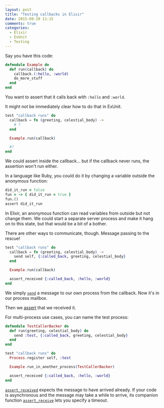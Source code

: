 ```yaml
---
layout: post
title: "Testing callbacks in Elixir"
date: 2015-09-20 11:15
comments: true
categories:
  - Elixir
  - ExUnit
  - Testing
---
```


Say you have this code:

``` elixir example.ex
defmodule Example do
  def run(callback) do
    callback.(:hello, :world)
    do_more_stuff
  end
end
```

You want to assert that it calls back with `:hello` and `:world`.

It might not be immediately clear how to do that in ExUnit.

``` elixir example_test.exs
test "callback runs" do
  callback = fn (greeting, celestial_body) ->
    # ?
  end

  Example.run(callback)

  #?
end
```

We could assert inside the callback… but if the callback never runs, the assertion won't run either.

In a language like Ruby, you could do it by changing a variable outside the anonymous function:

``` ruby example_test.rb
did_it_run = false
fun = -> { did_it_run = true }
fun.()
assert did_it_run
```

In Elixir, an anonymous function can read variables from outside but not change them. We could start a separate server process and make it hang on to this state, but that would be a bit of a bother.

There are other ways to communicate, though. Message passing to the rescue!

``` elixir example_test.exs
test "callback runs" do
  callback = fn (greeting, celestial_body) ->
    send self, {:called_back, greeting, celestial_body}
  end

  Example.run(callback)

  assert_received {:called_back, :hello, :world}
end
```

We simply [`send`](http://elixir-lang.org/docs/v1.0/elixir/Kernel.html#send/2) a message to our own process from the callback. Now it's in our process mailbox.

Then we [assert](http://elixir-lang.org/docs/v1.0/ex_unit/ExUnit.Assertions.html#assert_received/2) that we received it.

For multi-process use cases, you can name the test process:

``` elixir example_test.exs
defmodule TestCallerBacker do
  def run(greeting, celestial_body) do
    send :test, {:called_back, greeting, celestial_body}
  end
end

test "callback runs" do
  Process.register self, :test

  Example.run_in_another_process(TestCallerBacker)

  assert_received {:called_back, :hello, :world}
end
```

[`assert_received`](http://elixir-lang.org/docs/v1.0/ex_unit/ExUnit.Assertions.html#assert_received/2) expects the message to have arrived already. If your code is asynchronous and the message may take a while to arrive, its companion function [`assert_receive`](http://elixir-lang.org/docs/v1.0/ex_unit/ExUnit.Assertions.html#assert_receive/3) lets you specify a timeout.
